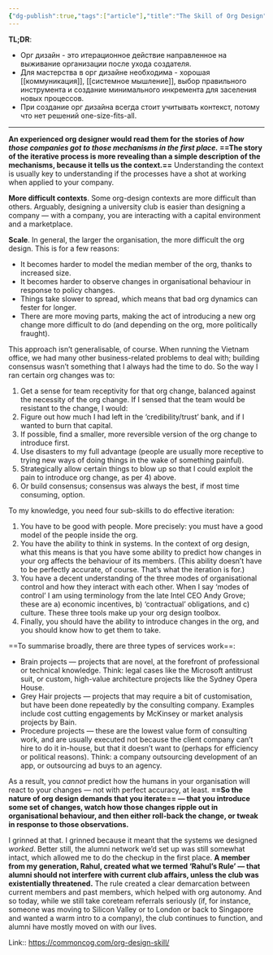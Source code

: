 ```yaml
---
{"dg-publish":true,"tags":["article"],"title":"The Skill of Org Design","date":"2023-03-19T10:08:06+04:00","modified_at":"2023-03-20T16:29:00+04:00","permalink":"/articles/202303191008/","dgPassFrontmatter":true}
---
```



**TL;DR**:
* Орг дизайн - это итерационное действие направленное на выживание организации после ухода создателя.
* Для мастерства в орг дизайне необходима - хорошая [[коммуникация]], [[системное мышление]], выбор правильного инструмента и создание минимального инкремента для заселения новых процессов.
* При создание орг дизайна всегда стоит учитывать контекст, потому что нет решений one-size-fits-all.

---

**An experienced org designer would read them for the stories of _how those companies got to those mechanisms in the first place._ ==The story of the iterative process is more revealing than a simple description of the mechanisms, because it tells us the context.==** Understanding the context is usually key to understanding if the processes have a shot at working when applied to your company.

**More difficult contexts**. Some org-design contexts are more difficult than others. Arguably, designing a university club is easier than designing a company — with a company, you are interacting with a capital environment and a marketplace.

**Scale**. In general, the larger the organisation, the more difficult the org design. This is for a few reasons:

-   It becomes harder to model the median member of the org, thanks to increased size.
-   It becomes harder to observe changes in organisational behaviour in response to policy changes.
-   Things take slower to spread, which means that bad org dynamics can fester for longer.
-   There are more moving parts, making the act of introducing a new org change more difficult to do (and depending on the org, more politically fraught).

This approach isn’t generalisable, of course. When running the Vietnam office, we had many other business-related problems to deal with; building consensus wasn’t something that I always had the time to do. So the way I ran certain org changes was to:

1.  Get a sense for team receptivity for that org change, balanced against the necessity of the org change. If I sensed that the team would be resistant to the change, I would:
2.  Figure out how much I had left in the ‘credibility/trust’ bank, and if I wanted to burn that capital.
3.  If possible, find a smaller, more reversible version of the org change to introduce first.
4.  Use disasters to my full advantage (people are usually more receptive to trying new ways of doing things in the wake of something painful).
5.  Strategically allow certain things to blow up so that I could exploit the pain to introduce org change, as per 4) above.
6.  Or build consensus; consensus was always the best, if most time consuming, option.

To my knowledge, you need four sub-skills to do effective iteration:

1.  You have to be good with people. More precisely: you must have a good model of the people inside the org.
2.  You have the ability to think in systems. In the context of org design, what this means is that you have some ability to predict how changes in your org affects the behaviour of its members. (This ability doesn’t have to be perfectly accurate, of course. That’s what the iteration is for.)
3.  You have a decent understanding of the three modes of organisational control and how they interact with each other. When I say ‘modes of control’ I am using terminology from the late Intel CEO Andy Grove; these are a) economic incentives, b) ‘contractual’ obligations, and c) culture. These three tools make up your org design toolbox.
4.  Finally, you should have the ability to introduce changes in the org, and you should know how to get them to take.

==To summarise broadly, there are three types of services work==:
-   Brain projects — projects that are novel, at the forefront of professional or technical knowledge. Think: legal cases like the Microsoft antitrust suit, or custom, high-value architecture projects like the Sydney Opera House.
-   Grey Hair projects — projects that may require a bit of customisation, but have been done repeatedly by the consulting company. Examples include cost cutting engagements by McKinsey or market analysis projects by Bain.
-   Procedure projects — these are the lowest value form of consulting work, and are usually executed not because the client company can’t hire to do it in-house, but that it doesn’t want to (perhaps for efficiency or political reasons). Think: a company outsourcing development of an app, or outsourcing ad buys to an agency.

As a result, you _cannot_ predict how the humans in your organisation will react to your changes — not with perfect accuracy, at least. **==So the nature of org design demands that you iterate== — that you introduce some set of changes, watch how those changes ripple out in organisational behaviour, and then either roll-back the change, or tweak in response to those observations.**

I grinned at that. I grinned because it meant that the systems we designed _worked_. Better still, the alumni network we’d set up was still somewhat intact, which allowed me to do the checkup in the first place. **A member from my generation, Rahul, created what we termed ‘Rahul’s Rule’ — that alumni should not interfere with current club affairs, unless the club was existentially threatened.** The rule created a clear demarcation between current members and past members, which helped with org autonomy. And so today, while we still take coreteam referrals seriously (if, for instance, someone was moving to Silicon Valley or to London or back to Singapore and wanted a warm intro to a company), the club continues to function, and alumni have mostly moved on with our lives.

Link:: https://commoncog.com/org-design-skill/
